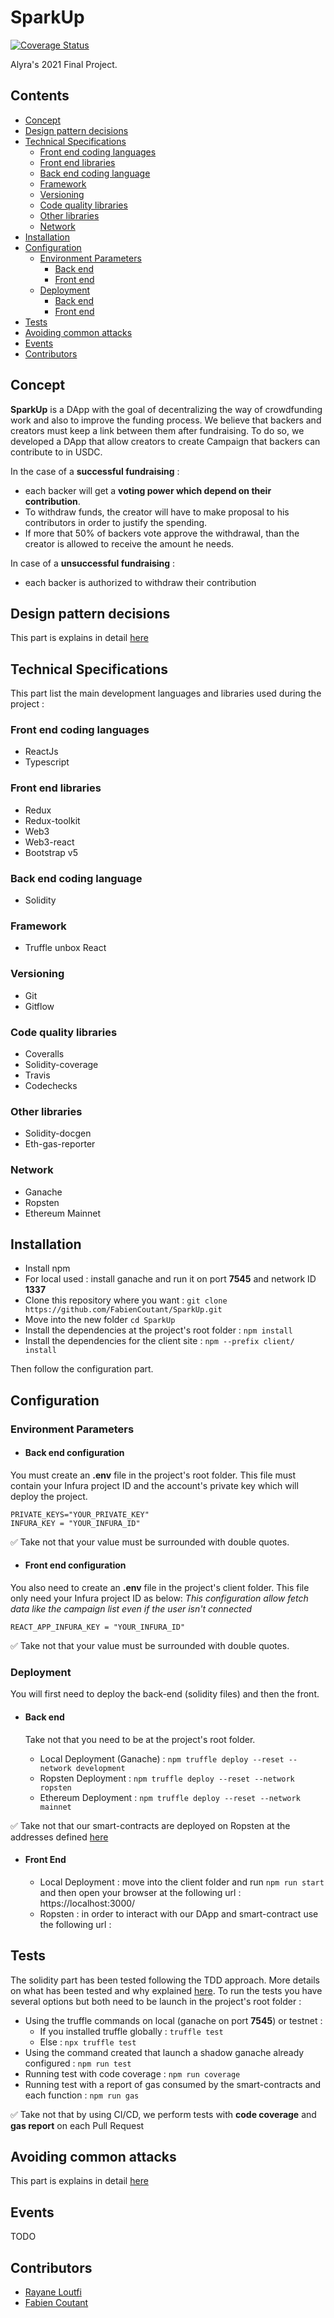 # SparkUp 
[![Coverage Status](https://coveralls.io/repos/github/FabienCoutant/SparkUp/badge.svg?branch=master)](https://coveralls.io/github/FabienCoutant/SparkUp?branch=master)

Alyra's 2021 Final Project.


## Contents
* [Concept](#concept)
* [Design pattern decisions](#Design-pattern-decisions)
* [Technical Specifications](#Technical-Specifications)
  * [Front end coding languages](#Front-end-coding-languages)
  * [Front end libraries](#Front-end-libraries)
  * [Back end coding language](#Back-end-coding-language)
  * [Framework](#Framework)
  * [Versioning](#Versioning)
  * [Code quality libraries](#Code-quality-libraries)
  * [Other libraries](#Other-libraries)
  * [Network](#Network)
* [Installation](#Installation)
* [Configuration](#Configuration)
  * [Environment Parameters](#Environment-Parameters)
    * [Back end](#Back-end-configuration) 
    * [Front end](#Front-end-configuration) 
  * [Deployment](#Deployment)
    * [Back end](#Back-end)
    * [Front end](#Front-end)
* [Tests](#Tests)
* [Avoiding common attacks](#Avoiding-common-attacks)
* [Events](#Events)
* [Contributors](#Contributors)

## Concept

**SparkUp** is a DApp with the goal of decentralizing the way of crowdfunding work and also to improve the funding
process. We believe that backers and creators must keep a link between them after fundraising. To do so, we developed a
DApp that allow creators to create Campaign that backers can contribute to in USDC.

In the case of a **successful fundraising** :

* each backer will get a **voting power which depend on their contribution**.
* To withdraw funds, the creator will have to make proposal to his contributors in order to justify the spending.
* If more that 50% of backers vote approve the withdrawal, than the creator is allowed to receive the amount he needs.

In case of a **unsuccessful fundraising** :

* each backer is authorized to withdraw their contribution

## Design pattern decisions

This part is explains in detail [here](#DESIGN_PATTERN_DECISIONS.md)

## Technical Specifications

This part list the main development languages and libraries used during the project :

### Front end coding languages
* ReactJs
* Typescript

### Front end libraries
* Redux
* Redux-toolkit
* Web3
* Web3-react
* Bootstrap v5

### Back end coding language
* Solidity

### Framework
* Truffle unbox React

### Versioning
* Git
* Gitflow

### Code quality libraries
* Coveralls
* Solidity-coverage
* Travis
* Codechecks

### Other libraries
* Solidity-docgen
* Eth-gas-reporter

### Network
* Ganache
* Ropsten
* Ethereum Mainnet

## Installation

* Install npm
* For local used : install ganache and run it on port **7545** and network ID **1337**
* Clone this repository where you want : `git clone https://github.com/FabienCoutant/SparkUp.git`
* Move into the new folder `cd SparkUp`
* Install the dependencies at the project's root folder : `npm install`
* Install the dependencies for the client site : `npm --prefix client/ install`

Then follow the configuration part.

## Configuration

### Environment Parameters

* #### Back end configuration

You must create an **.env** file in the project's root folder. This file must contain your Infura project ID and the
account's private key which will deploy the project.

```
PRIVATE_KEYS="YOUR_PRIVATE_KEY"
INFURA_KEY = "YOUR_INFURA_ID"
```
:white_check_mark: Take not that your value must be surrounded with double quotes.

* #### Front end configuration

You also need to create an **.env** file in the project's client folder. This file only need your Infura project ID as
below:
*This configuration allow fetch data like the campaign list even if the user isn't connected*

```
REACT_APP_INFURA_KEY = "YOUR_INFURA_ID"
```

:white_check_mark: Take not that your value must be surrounded with double quotes.

### Deployment

You will first need to deploy the back-end (solidity files) and then the front.

* #### Back end 
  Take not that you need to be at the project's root folder.

    * Local Deployment (Ganache) : `npm truffle deploy --reset --network development`
    * Ropsten Deployment : `npm truffle deploy --reset --network ropsten`
    * Ethereum Deployment : `npm truffle deploy --reset --network mainnet`

:white_check_mark: Take not that our smart-contracts are deployed on Ropsten at the addresses defined [here](#DEPLOYED_ADDRESSES.md)

* #### Front End
  * Local Deployment : move into the client folder and run `npm run start` and then open your browser at the following url : https://localhost:3000/
  * Ropsten : in order to interact with our DApp and smart-contract use the following url :
  

## Tests

The solidity part has been tested following the TDD approach. More details on what has been tested and why explained [here](#TESTS_EXPLANATIONS.md).
To run the tests you have several options but both need to be launch in the project's root folder :
* Using the truffle commands on local (ganache on port **7545**) or testnet :
  * If you installed truffle globally : `truffle test`
  * Else : `npx truffle test`
* Using the command created that launch a shadow ganache already configured :
`npm run test`
* Running test with code coverage :
`npm run coverage`
* Running test with a report of gas consumed by the smart-contracts and each function :
`npm run gas`

:white_check_mark: Take not that by using CI/CD, we perform tests with **code coverage** and **gas report** on each Pull Request


## Avoiding common attacks

This part is explains in detail [here](#AVOIDING_COMMON_ATTACKS.md)

## Events

TODO


## Contributors

- [Rayane Loutfi](https://github.com/RayXpub)
- [Fabien Coutant](https://github.com/FabienCoutant)
